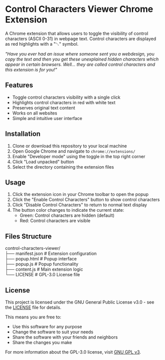 # Control Characters Viewer Chrome Extension

A Chrome extension that allows users to toggle the visibility of control characters (ASCII 0-31) in webpage text. Control characters are displayed as red highlights with a "␃" symbol.

_"Have you ever had an issue where someone sent you a webdesign, you copy the text and then you get these unexplained hidden characters which appear in certain browsers. Well... they are called control characters and this extension is for you!"_

## Features

- Toggle control characters visibility with a single click
- Highlights control characters in red with white text
- Preserves original text content
- Works on all websites
- Simple and intuitive user interface

## Installation

1. Clone or download this repository to your local machine
2. Open Google Chrome and navigate to `chrome://extensions/`
3. Enable "Developer mode" using the toggle in the top right corner
4. Click "Load unpacked" button
5. Select the directory containing the extension files

## Usage

1. Click the extension icon in your Chrome toolbar to open the popup
2. Click the "Enable Control Characters" button to show control characters
3. Click "Disable Control Characters" to return to normal text display
4. The button color changes to indicate the current state:
   - Green: Control characters are hidden (default)
   - Red: Control characters are visible

## Files Structure

control-characters-viewer/  
├── manifest.json # Extension configuration  
├── popup.html # Popup interface  
├── popup.js # Popup functionality  
├── content.js # Main extension logic  
└── LICENSE # GPL-3.0 License file

## License

This project is licensed under the GNU General Public License v3.0 - see the [LICENSE](LICENSE) file for details.

This means you are free to:

- Use this software for any purpose
- Change the software to suit your needs
- Share the software with your friends and neighbors
- Share the changes you make

For more information about the GPL-3.0 license, visit [GNU GPL v3](https://www.gnu.org/licenses/gpl-3.0.en.html).
